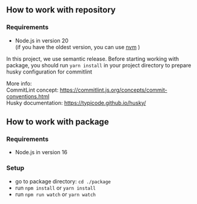 ## How to work with repository

### Requirements 
- Node.js in version 20  
 (if you have the oldest version, you can use [nvm](https://nvm.sh) )

In this project, we use semantic release.
Before starting working with package, you should run ``yarn install``
in your project directory to prepare husky configuration for commitlint

More info:  
CommitLint concept: https://commitlint.js.org/concepts/commit-conventions.html  
Husky documentation: https://typicode.github.io/husky/

## How to work with package
### Requirements
- Node.js in version 16

### Setup
- go to package directory: ``cd ./package``
- run ``npm install`` or ``yarn install``
- run ``npm run watch`` or ``yarn watch`` 
